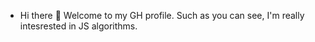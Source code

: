 - Hi there 👋 
Welcome to my GH profile. Such as you can see, I'm really intesrested in JS algorithms.
